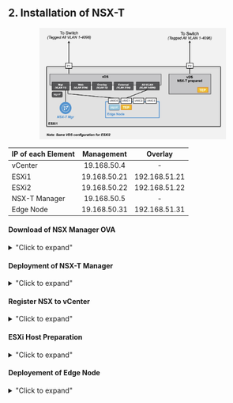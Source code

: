 
## 2. Installation of NSX-T

<p align="center">
  <img width=75% height=75% src="/docs/assets/Graphics/2.1.Installation-Design.jpg">
</p>


| IP of each Element        | Management    | Overlay       |
|:--------------------------|:-------------:|:-------------:|
| vCenter                   | 19.168.50.4   | -             |
| ESXi1                     | 19.168.50.21  | 192.168.51.21 |
| ESXi2                     | 19.168.50.22  | 192.168.51.22 |
| NSX-T Manager             | 19.168.50.5   | -             |
| Edge Node                 | 19.168.50.31  | 192.168.51.31 |


#### Download of NSX Manager OVA
<details>
<summary>"Click to expand"</summary>
Download NSX-T 3.0 Manager for VMware ESXi OVA file [here](https://my.vmware.com/en/web/vmware/info/slug/networking_security/vmware_nsx_t_data_center/2_x)

xxx fix the link + add screenshot of VMware download.
</details>


#### Deployment of NSX-T Manager
<details>
<summary>"Click to expand"</summary>

From vCenter, deploy NSX-T Unified Appliance OVA.
xxx Add the screenshots


</details>


#### Register NSX to vCenter
<details>
<summary>"Click to expand"</summary>

From NSX-T Manager under "xxx - xxx", register vCenter.
xxx Add the screenshots

</details>


#### ESXi Host Preparation
<details>
<summary>"Click to expand"</summary>

##### Uplink Profile Creation

From NSX-T Manager under "xxx - xxx", create Uplink Profile for Transport Nodes (ESXi + Edge Node):
- VLAN information for Overlay traffic (= VLAN 12 in lab)
- Number of NIC for "VDS - NSX-T prepared" switch (= 1 NIC in lab)
xxx Add the screenshots


##### Installion of NSX in ESXi

From NSX-T Manager under "xxx - xxx", install NSX-T in the ESXi.
xxx Add the screenshots


</details>


#### Deployement of Edge Node
<details>
<summary>"Click to expand"</summary>

##### Creation of VDS Port Group "All VLAN"
From vCenter, create a Port Group "All VLAN" (= VLAN Tag 1-4096).
xxx Add the screenshots

##### Installation of NSX Edge Node
From NSX-T Manager, deploy 1 Edge Node + configure it.
xxx Add the screenshots

</details>


